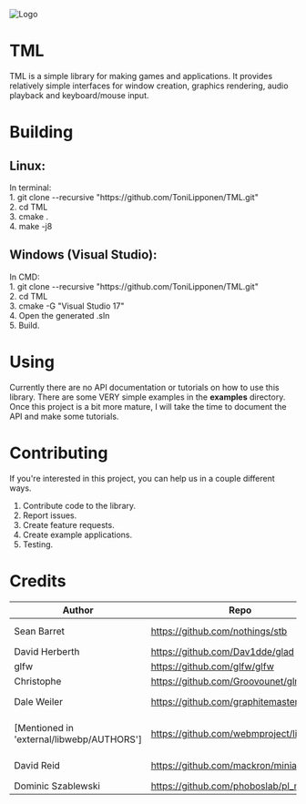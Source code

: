 ![Logo](https://user-images.githubusercontent.com/86045205/139578779-10c9f5cc-1185-4a45-a500-09b9c02be1ff.png)
  
# TML
TML is a simple library for making games and applications. It provides relatively simple interfaces for window creation, graphics rendering, audio playback and keyboard/mouse input. 

# Building
<h2>Linux:</h2>
In terminal:<br>
1. git clone --recursive "https://github.com/ToniLipponen/TML.git"<br>
2. cd TML<br>
3. cmake .<br>
4. make -j8<br>

<h2>Windows (Visual Studio):</h2>
In CMD:<br>
1. git clone --recursive "https://github.com/ToniLipponen/TML.git"<br>
2. cd TML<br>
3. cmake -G "Visual Studio 17"<br>
4. Open the generated .sln<br>
5. Build.

# Using
Currently there are no API documentation or tutorials on how to use this library. There are some VERY simple examples in the <b>examples</b> directory. Once this project is a bit more mature, I will take the time to document the API and make some tutorials.

# Contributing
If you're interested in this project, you can help us in a couple different ways. 
1. Contribute code to the library.
2. Report issues.
3. Create feature requests.
4. Create example applications.
5. Testing.

# Credits
|Author|Repo|Library|License|
|------|----|---|-------|
|Sean Barret|https://github.com/nothings/stb|stb libraries|Public Domain|
|David Herberth|https://github.com/Dav1dde/glad|glad|MIT|
|glfw|https://github.com/glfw/glfw|glfw|Zlib|
|Christophe|https://github.com/Groovounet/glm|glm|MIT|
|Dale Weiler|https://github.com/graphitemaster/incbin|incbin|Unlicense License|
|[Mentioned in 'external/libwebp/AUTHORS']|https://github.com/webmproject/libwebp/|libwebp|BSD 3-clause License|
|David Reid|https://github.com/mackron/miniaudio|miniaudio|Public Domain|
|Dominic Szablewski|https://github.com/phoboslab/pl_mpeg|pl_mpeg|MIT|

